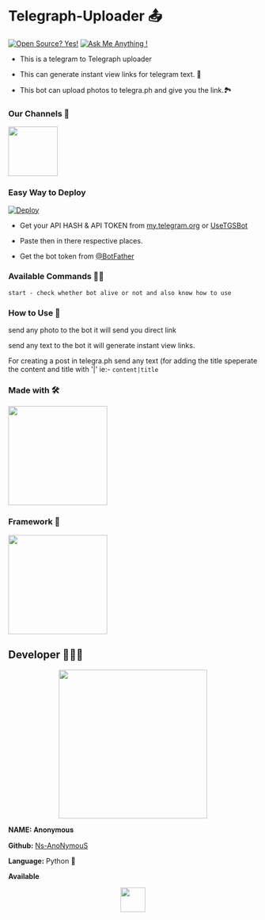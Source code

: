 # Telegraph-Uploader 📤

[![Open Source? Yes!](https://badgen.net/badge/Open%20Source%20%3F/Yes%21/blue?icon=github)](https://github.com/Ns-AnoNymouS/Telegraph-Uploader)
[![Ask Me Anything !](https://img.shields.io/badge/Ask%20me-anything-1abc9c.svg)](https://telegram.dog/Ns_AnoNymouS)

- This is a telegram to Telegraph uploader

- This can generate instant view links for telegram text. 🔗

- This bot can upload photos to telegra.ph and give you the link.🏞

### Our Channels 🧾
[<p align="left"><img src="https://telegra.ph/file/7156f0a83260d2873e8ba.jpg" width="100">](https://telegram.dog/Ns_bot_updates)


### Easy Way to Deploy

[![Deploy](https://www.herokucdn.com/deploy/button.svg)](https://heroku.com/deploy?template=https://github.com/Ns-AnoNymouS/Telegraph-Uploader)

- Get your API HASH & API TOKEN from [my.telegram.org](https://my.telegram.org/auth?to=apps) or [UseTGSBot](https://telegram.dog/UseTGSBot)

- Paste then in there respective places. 

- Get the bot token from [@BotFather](https://t.me/BotFather)

### Available Commands 👨‍✈️
``` 
start - check whether bot alive or not and also know how to use
```

### How to Use 🤔
send any photo to the bot it will send you direct link<br>

send any text to the bot it will generate instant view links.<br>

For creating a post in telegra.ph send any text (for adding the title speperate the content and title with '|' ie:- `content|title`

### Made with 🛠
<p align="left"><img src="https://telegra.ph/file/3c66b18c5b7829b8c70b7.jpg" width="200">


### Framework 🧰
[<p align="left"><img src="https://telegra.ph/file/0590c398350a15238b9eb.png" width="200">](https://docs.pyrogram.org/)


## Developer 👨🏻‍💻

[<p align="center">
<img src="https://telegra.ph/file/661f584f5aecc25011d9b.jpg" width="300">](https://telegram.dog/Ns_AnoNymouS)

**NAME:** 𝐀𝐧𝐨𝐧𝐲𝐦𝐨𝐮𝐬 <br>

**Github:** [Ns-AnoNymouS](https://github.com/Ns-AnoNymouS) <br>

**Language:** Python 🐍 <br>

**Available**[<p align="center">
<img src="https://telegra.ph/file/efdbb8c16474228e2c8de.jpg" width="50">](https://telegram.dog/Ns_AnoNymouS)


